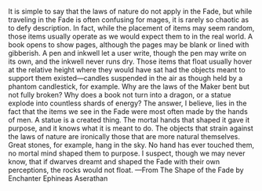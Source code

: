 It is simple to say that the laws of nature do not apply in the Fade, but while traveling in the Fade is often confusing for mages, it is rarely so chaotic as to defy description. In fact, while the placement of items may seem random, those items usually operate as we would expect them to in the real world. A book opens to show pages, although the pages may be blank or lined with gibberish. A pen and inkwell let a user write, though the pen may write on its own, and the inkwell never runs dry. Those items that float usually hover at the relative height where they would have sat had the objects meant to support them existed—candles suspended in the air as though held by a phantom candlestick, for example.
Why are the laws of the Maker bent but not fully broken? Why does a book not turn into a dragon, or a statue explode into countless shards of energy? The answer, I believe, lies in the fact that the items we see in the Fade were most often made by the hands of men. A statue is a created thing. The mortal hands that shaped it gave it purpose, and it knows what it is meant to do. The objects that strain against the laws of nature are ironically those that are more natural themselves. Great stones, for example, hang in the sky. No hand has ever touched them, no mortal mind shaped them to purpose.
I suspect, though we may never know, that if dwarves dreamt and shaped the Fade with their own perceptions, the rocks would not float.
—From The Shape of the Fade by Enchanter Ephineas Aserathan